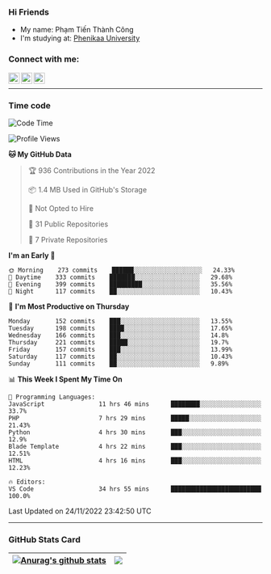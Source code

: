 ### Hi Friends

- My name: Phạm Tiến Thành Công
- I'm studying at: [Phenikaa University]


### Connect with me:
[<img align="left" alt="PhamTienThanhCong | Facebook" width="22px" src="https://upload.wikimedia.org/wikipedia/commons/thumb/1/16/Facebook-icon-1.png/640px-Facebook-icon-1.png" />][facebook]
[<img align="left" alt="PhamTienThanhCong | Zalo" width="22px" src="https://www.anphatpc.com.vn/template/anphat_2020v2/images/icon-zalo.jpg" />][zalo]
[<img align="left" alt="PhamTienThanhCong | LinkedIn" width="22px" src="https://cdn3.iconfinder.com/data/icons/inficons/512/linkedin.png" />][linkedin]

<br />

---

### Time code

<!--START_SECTION:waka-->
![Code Time](http://img.shields.io/badge/Code%20Time-758%20hrs%2031%20mins-blue)

![Profile Views](http://img.shields.io/badge/Profile%20Views-18-blue)

**🐱 My GitHub Data** 

> 🏆 936 Contributions in the Year 2022
 > 
> 📦 1.4 MB Used in GitHub's Storage 
 > 
> 🚫 Not Opted to Hire
 > 
> 📜 31 Public Repositories 
 > 
> 🔑 7 Private Repositories  
 > 
**I'm an Early 🐤** 

```text
🌞 Morning    273 commits    ██████░░░░░░░░░░░░░░░░░░░   24.33% 
🌆 Daytime    333 commits    ███████░░░░░░░░░░░░░░░░░░   29.68% 
🌃 Evening    399 commits    █████████░░░░░░░░░░░░░░░░   35.56% 
🌙 Night      117 commits    ██░░░░░░░░░░░░░░░░░░░░░░░   10.43%

```
📅 **I'm Most Productive on Thursday** 

```text
Monday       152 commits    ███░░░░░░░░░░░░░░░░░░░░░░   13.55% 
Tuesday      198 commits    ████░░░░░░░░░░░░░░░░░░░░░   17.65% 
Wednesday    166 commits    ███░░░░░░░░░░░░░░░░░░░░░░   14.8% 
Thursday     221 commits    █████░░░░░░░░░░░░░░░░░░░░   19.7% 
Friday       157 commits    ███░░░░░░░░░░░░░░░░░░░░░░   13.99% 
Saturday     117 commits    ██░░░░░░░░░░░░░░░░░░░░░░░   10.43% 
Sunday       111 commits    ██░░░░░░░░░░░░░░░░░░░░░░░   9.89%

```


📊 **This Week I Spent My Time On** 

```text
💬 Programming Languages: 
JavaScript               11 hrs 46 mins      ████████░░░░░░░░░░░░░░░░░   33.7% 
PHP                      7 hrs 29 mins       █████░░░░░░░░░░░░░░░░░░░░   21.43% 
Python                   4 hrs 30 mins       ███░░░░░░░░░░░░░░░░░░░░░░   12.9% 
Blade Template           4 hrs 22 mins       ███░░░░░░░░░░░░░░░░░░░░░░   12.51% 
HTML                     4 hrs 16 mins       ███░░░░░░░░░░░░░░░░░░░░░░   12.23%

🔥 Editors: 
VS Code                  34 hrs 55 mins      █████████████████████████   100.0%

```


 Last Updated on 24/11/2022 23:42:50 UTC
<!--END_SECTION:waka-->

---

### GitHub Stats Card

| <a href="https://github.com/phamtienthanhcong"><img align="center" src="https://github-readme-stats.vercel.app/api?username=PhamTienThanhCong&show_icons=true&include_all_commits=true&theme=buefy&hide_border=true&theme=ocean_dark" alt="Anurag's github stats" /></a> | <a href="https://github.com/phamtienthanhcong"><img align="center" src="https://github-readme-stats.vercel.app/api/top-langs/?username=PhamTienThanhCong&layout=compact&theme=buefy&hide_border=true&theme=ocean_dark" /></a> |
| ------------- | ------------- |

[Phenikaa University]: https://phenikaa-uni.edu.vn/vi
[facebook]: https://www.facebook.com/phamtienthanhcong
[linkedin]: https://linkedin.com/in/phamtienthanhcong
[zalo]: https://zalo.me/0396396332
[tiktok]: https://www.tiktok.com/@phamtienthanhcong
[web]: https://github.com/PhamTienThanhCong/web_dev
[min project]: https://github.com/PhamTienThanhCong/Project-Of-Web
[c and cpp]: https://github.com/PhamTienThanhCong/Code_C_and_Cpro
[python]: https://github.com/PhamTienThanhCong/Python_beginer

